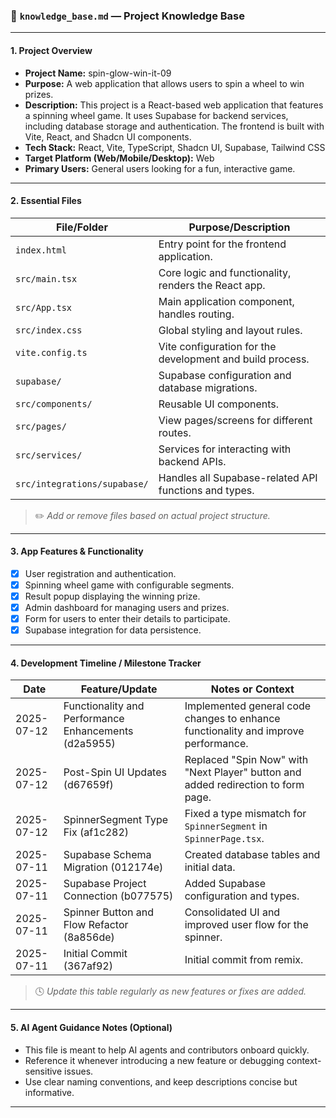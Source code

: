 ### 📘 `knowledge_base.md` — Project Knowledge Base

---

#### 1. **Project Overview**

* **Project Name:** spin-glow-win-it-09
* **Purpose:** A web application that allows users to spin a wheel to win prizes.
* **Description:** This project is a React-based web application that features a spinning wheel game. It uses Supabase for backend services, including database storage and authentication. The frontend is built with Vite, React, and Shadcn UI components.
* **Tech Stack:** React, Vite, TypeScript, Shadcn UI, Supabase, Tailwind CSS
* **Target Platform (Web/Mobile/Desktop):** Web
* **Primary Users:** General users looking for a fun, interactive game.

---

#### 2. **Essential Files**

| File/Folder                   | Purpose/Description                                      |
| ----------------------------- | ---------------------------------------------------------- |
| `index.html`                  | Entry point for the frontend application.                  |
| `src/main.tsx`                | Core logic and functionality, renders the React app.       |
| `src/App.tsx`                 | Main application component, handles routing.               |
| `src/index.css`               | Global styling and layout rules.                           |
| `vite.config.ts`              | Vite configuration for the development and build process.  |
| `supabase/`                   | Supabase configuration and database migrations.            |
| `src/components/`             | Reusable UI components.                                    |
| `src/pages/`                  | View pages/screens for different routes.                   |
| `src/services/`               | Services for interacting with backend APIs.                |
| `src/integrations/supabase/`  | Handles all Supabase-related API functions and types.      |

> ✏️ *Add or remove files based on actual project structure.*

---

#### 3. **App Features & Functionality**

* [x] User registration and authentication.
* [x] Spinning wheel game with configurable segments.
* [x] Result popup displaying the winning prize.
* [x] Admin dashboard for managing users and prizes.
* [x] Form for users to enter their details to participate.
* [x] Supabase integration for data persistence.

---

#### 4. **Development Timeline / Milestone Tracker**

| Date       | Feature/Update                                       | Notes or Context                                                              |
| ---------- | ---------------------------------------------------- | ----------------------------------------------------------------------------- |
| 2025-07-12 | Functionality and Performance Enhancements (d2a5955) | Implemented general code changes to enhance functionality and improve performance. |
| 2025-07-12 | Post-Spin UI Updates (d67659f)                       | Replaced "Spin Now" with "Next Player" button and added redirection to form page. |
| 2025-07-12 | SpinnerSegment Type Fix (af1c282)                    | Fixed a type mismatch for `SpinnerSegment` in `SpinnerPage.tsx`.              |
| 2025-07-11 | Supabase Schema Migration (012174e)                  | Created database tables and initial data.                                     |
| 2025-07-11 | Supabase Project Connection (b077575)                | Added Supabase configuration and types.                                       |
| 2025-07-11 | Spinner Button and Flow Refactor (8a856de)           | Consolidated UI and improved user flow for the spinner.                       |
| 2025-07-11 | Initial Commit (367af92)                             | Initial commit from remix.                                                    |

> 🕓 *Update this table regularly as new features or fixes are added.*

---

#### 5. **AI Agent Guidance Notes (Optional)**

* This file is meant to help AI agents and contributors onboard quickly.
* Reference it whenever introducing a new feature or debugging context-sensitive issues.
* Use clear naming conventions, and keep descriptions concise but informative.

---
